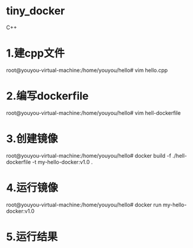 # tiny_docker

C++

# 1.建cpp文件

root@youyou-virtual-machine:/home/youyou/hello# vim hello.cpp
     
# 2.编写dockerfile

root@youyou-virtual-machine:/home/youyou/hello# vim hell-dockerfile 

# 3.创建镜像
root@youyou-virtual-machine:/home/youyou/hello# docker build -f ./hell-dockerfile  -t my-hello-docker:v1.0 .

# 4.运行镜像

root@youyou-virtual-machine:/home/youyou/hello# docker run my-hello-docker:v1.0

# 5.运行结果

